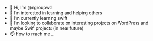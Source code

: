 - 👋 Hi, I’m @ngroupwd
- 👀 I’m interested in learning and helping others
- 🌱 I’m currently learning swift
- 💞️ I’m looking to collaborate on interesting projects on WordPress and maybe Swift projects (in near future)
- 📫 How to reach me ...

<!---
ngroupwd/ngroupwd is a ✨ special ✨ repository because its `README.md` (this file) appears on your GitHub profile.
You can click the Preview link to take a look at your changes.
--->
